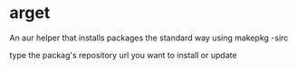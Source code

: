 # arget
An aur helper that installs packages the standard way using makepkg -sirc

type the packag's repository url you want to install or update
